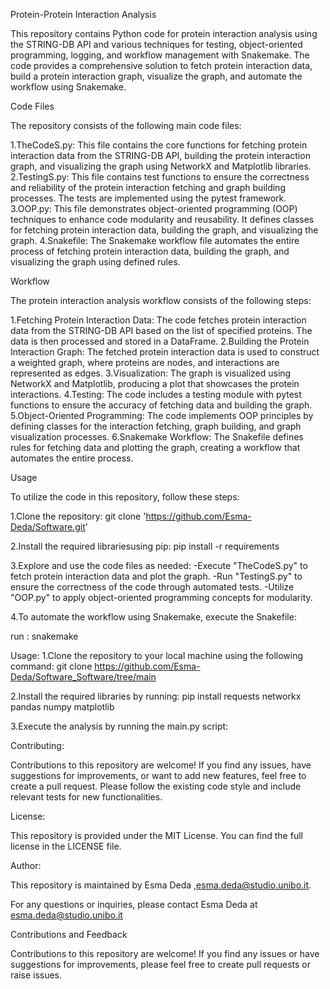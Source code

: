 Protein-Protein Interaction Analysis 

This repository contains Python code for protein interaction analysis using the STRING-DB API and various techniques for testing, object-oriented programming, logging, and workflow management with Snakemake. The code provides a comprehensive solution to fetch protein interaction data, build a protein interaction graph, visualize the graph, and automate the workflow using Snakemake.


Code Files

The repository consists of the following main code files:

1.TheCodeS.py: This file contains the core functions for fetching protein interaction data from the STRING-DB API, building the protein interaction graph, and visualizing the graph using NetworkX and Matplotlib libraries.
2.TestingS.py: This file contains test functions to ensure the correctness and reliability of the protein interaction fetching and graph building processes. The tests are implemented using the pytest framework.
3.OOP.py: This file demonstrates object-oriented programming (OOP) techniques to enhance code modularity and reusability. It defines classes for fetching protein interaction data, building the graph, and visualizing the graph.
4.Snakefile: The Snakemake workflow file automates the entire process of fetching protein interaction data, building the graph, and visualizing the graph using defined rules.

Workflow

The protein interaction analysis workflow consists of the following steps:

1.Fetching Protein Interaction Data: The code fetches protein interaction data from the STRING-DB API based on the list of specified proteins. The data is then processed and stored in a DataFrame.
2.Building the Protein Interaction Graph: The fetched protein interaction data is used to construct a weighted graph, where proteins are nodes, and interactions are represented as edges.
3.Visualization: The graph is visualized using NetworkX and Matplotlib, producing a plot that showcases the protein interactions.
4.Testing: The code includes a testing module with pytest functions to ensure the accuracy of fetching data and building the graph.
5.Object-Oriented Programming: The code implements OOP principles by defining classes for the interaction fetching, graph building, and graph visualization processes.
6.Snakemake Workflow: The Snakefile defines rules for fetching data and plotting the graph, creating a workflow that automates the entire process.


Usage

To utilize the code in this repository, follow these steps:

1.Clone the repository:
git clone 'https://github.com/Esma-Deda/Software.git'

2.Install the required librariesusing pip:
pip install -r requirements

3.Explore and use the code files as needed:
-Execute "TheCodeS.py" to fetch protein interaction data and plot the graph.
-Run "TestingS.py" to ensure the correctness of the code through automated tests.
-Utilize "OOP.py" to apply object-oriented programming concepts for modularity.

4.To automate the workflow using Snakemake, execute the Snakefile:

run : snakemake



Usage:
1.Clone the repository to your local machine using the following command: git clone https://github.com/Esma-Deda/Software_Software/tree/main

2.Install the required libraries by running:
pip install requests networkx pandas numpy matplotlib

3.Execute the analysis by running the main.py script:



Contributing:

Contributions to this repository are welcome! If you find any issues, have suggestions for improvements, or want to add new features, feel free to create a pull request. Please follow the existing code style and include relevant tests for new functionalities.

License:

This repository is provided under the MIT License. You can find the full license in the LICENSE file.

Author:

This repository is maintained by Esma Deda ,esma.deda@studio.unibo.it.

For any questions or inquiries, please contact Esma Deda at esma.deda@studio.unibo.it

Contributions and Feedback

Contributions to this repository are welcome! If you find any issues or have suggestions for improvements, please feel free to create pull requests or raise issues.

